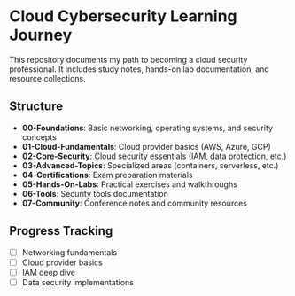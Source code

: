 # Cloud Cybersecurity Learning Journey

This repository documents my path to becoming a cloud security professional. It includes study notes, hands-on lab documentation, and resource collections.

## Structure

- **00-Foundations**: Basic networking, operating systems, and security concepts
- **01-Cloud-Fundamentals**: Cloud provider basics (AWS, Azure, GCP)
- **02-Core-Security**: Cloud security essentials (IAM, data protection, etc.)
- **03-Advanced-Topics**: Specialized areas (containers, serverless, etc.)
- **04-Certifications**: Exam preparation materials
- **05-Hands-On-Labs**: Practical exercises and walkthroughs
- **06-Tools**: Security tools documentation
- **07-Community**: Conference notes and community resources

## Progress Tracking

- [ ] Networking fundamentals
- [ ] Cloud provider basics
- [ ] IAM deep dive
- [ ] Data security implementations
